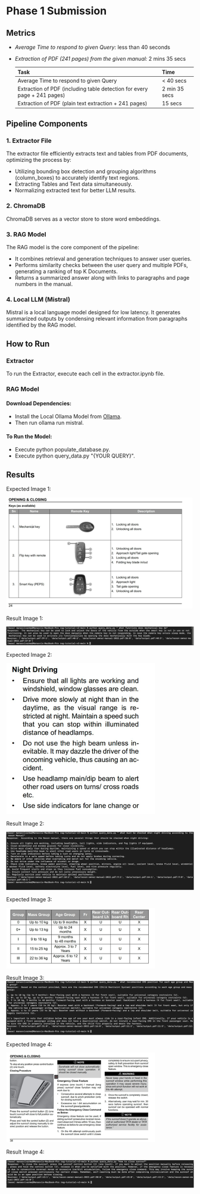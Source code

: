 # Phase 1 Submission

## Metrics

- _Average Time to respond to given Query:_ less than 40 seconds
- _Extraction of PDF (241 pages) from the given manual:_ 2 mins 35 secs

  | Task                                                                     | Time          |
  | ------------------------------------------------------------------------ | ------------- |
  | Average Time to respond to given Query                                   | < 40 secs     |
  | Extraction of PDF (including table detection for every page + 241 pages) | 2 min 35 secs |
  | Extraction of PDF (plain text extraction + 241 pages)                    | 15 secs       |

## Pipeline Components

### 1. Extractor File

The extractor file efficiently extracts text and tables from PDF documents, optimizing the process by:

- Utilizing bounding box detection and grouping algorithms (column_boxes) to accurately identify text regions.
- Extracting Tables and Text data simultaneously.
- Normalizing extracted text for better LLM results.

### 2. ChromaDB

ChromaDB serves as a vector store to store word embeddings.

### 3. RAG Model

The RAG model is the core component of the pipeline:

- It combines retrieval and generation techniques to answer user queries.
- Performs similarity checks between the user query and multiple PDFs, generating a ranking of top K Documents.
- Returns a summarized answer along with links to paragraphs and page numbers in the manual.

### 4. Local LLM (Mistral)

Mistral is a local language model designed for low latency. It generates summarized outputs by condensing relevant information from paragraphs identified by the RAG model.

## How to Run

### Extractor

To run the Extractor, execute each cell in the extractor.ipynb file.

### RAG Model

#### Download Dependencies:

- Install the Local Ollama Model from [Ollama](https://ollama.com/).
- Then run ollama run mistral.

#### To Run the Model:

- Execute python populate_database.py.
- Execute python query_data.py "{YOUR QUERY}".

## Results
Expected Image 1: 

<img src="./Results/Expected_Result_1.jpg" alt="Result" width="500"/>

Result Image 1: 

![Result 1](./Results/Result_1.jpg)

Expected Image 2: 

<img src="./Results/Expected_Result_2.jpg" alt="Result" width="400"/>

Result Image 2: 

![Result 2](./Results/Result_2.jpg)

Expected Image 3: 

<img src="./Results/Expected_Result_3.jpg" alt="Result" width="400"/>

Result Image 3: 
![Result 3](./Results/Result_3.jpg)

Expected Image 4: 

<img src="./Results/Expected_Result_4.jpg" alt="Result" width="400"/>

Result Image 4: 

![Result 4](./Results/Result_4.jpg)
